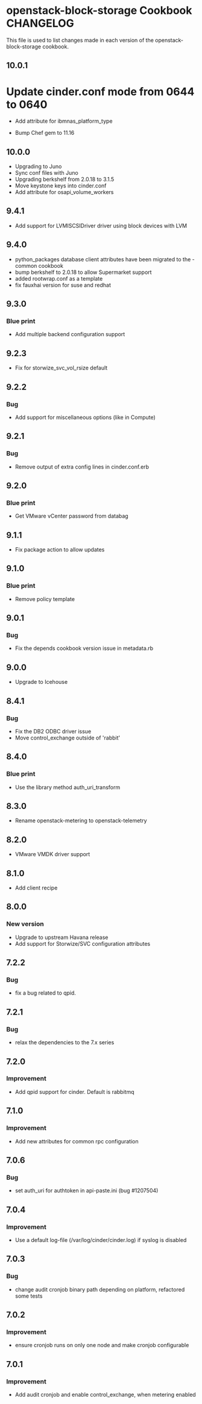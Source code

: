 openstack-block-storage Cookbook CHANGELOG
==============================
This file is used to list changes made in each version of the openstack-block-storage cookbook.
## 10.0.1
# Update cinder.conf mode from 0644 to 0640
* Add attribute for ibmnas_platform_type

* Bump Chef gem to 11.16

## 10.0.0
* Upgrading to Juno
* Sync conf files with Juno
* Upgrading berkshelf from 2.0.18 to 3.1.5
* Move keystone keys into cinder.conf
* Add attribute for osapi_volume_workers

## 9.4.1
* Add support for LVMISCSIDriver driver using block devices with LVM

## 9.4.0
* python_packages database client attributes have been migrated to
the -common cookbook
* bump berkshelf to 2.0.18 to allow Supermarket support
* added rootwrap.conf as a template
* fix fauxhai version for suse and redhat

## 9.3.0
### Blue print
* Add multiple backend configuration support

## 9.2.3
* Fix for storwize_svc_vol_rsize default

## 9.2.2
### Bug
* Add support for miscellaneous options (like in Compute)

## 9.2.1
### Bug
* Remove output of extra config lines in cinder.conf.erb

## 9.2.0
### Blue print
* Get VMware vCenter password from databag

## 9.1.1
* Fix package action to allow updates

## 9.1.0
### Blue print
* Remove policy template

## 9.0.1
### Bug
* Fix the depends cookbook version issue in metadata.rb

## 9.0.0
* Upgrade to Icehouse

## 8.4.1
### Bug
* Fix the DB2 ODBC driver issue
* Move control_exchange outside of 'rabbit'

## 8.4.0
### Blue print
* Use the library method auth_uri_transform

## 8.3.0
* Rename openstack-metering to openstack-telemetry

## 8.2.0
* VMware VMDK driver support

## 8.1.0
* Add client recipe

## 8.0.0
### New version
* Upgrade to upstream Havana release
* Add support for Storwize/SVC configuration attributes

## 7.2.2
### Bug
* fix a bug related to qpid.

## 7.2.1
### Bug
* relax the dependencies to the 7.x series

## 7.2.0
### Improvement
* Add qpid support for cinder. Default is rabbitmq

## 7.1.0
### Improvement
* Add new attributes for common rpc configuration

## 7.0.6
### Bug
* set auth_uri for authtoken in api-paste.ini (bug #1207504)

## 7.0.4
### Improvement
* Use a default log-file (/var/log/cinder/cinder.log) if syslog is disabled

## 7.0.3
### Bug
* change audit cronjob binary path depending on platform, refactored some tests

## 7.0.2
### Improvement
* ensure cronjob runs on only one node and make cronjob configurable

## 7.0.1
### Improvement
* Add audit cronjob and enable control_exchange, when metering enabled
